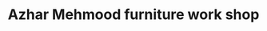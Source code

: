 ---
title: "Azhar Mehmood furniture work shop"
url: /karachi/azhar-mehmood-furniture-work-shop/
shop: furniture
---